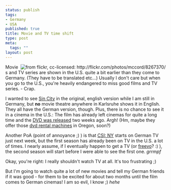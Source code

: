 ```yaml
--- 
status: publish
tags: 
- Germany
- USA
published: true
title: Movie and TV time shift
type: post
meta: 
  tags: ""
layout: post
---
```

<img src="http://photos7.flickr.com/8267370_71382fbfea_t_d.jpg" alt="from flickr, cc-licensed: http://flickr.com/photos/mccord/8267370/" align="right" />Movies and TV series are shown in the U.S. quite a bit earlier than they come to Germany. (They have to be translated etc...) Usually I don't care but when you go to the U.S., you're heavily endangered to miss good films and TV series. - Crap.

I wanted to see <a href="http://www.imdb.com/title/tt0401792/">Sin City</a> in the original, english version while I am still in Germany, but <strong>no</strong> movie theatre anywhere in Karlsruhe shows it in English. They all have the German version, though. Plus, there is no chance to see it in a cinema in the U.S.: The film has already left cinemas for quite a long time and the <a href="http://www.amazon.com/exec/obidos/tg/detail/-/B00005JNTX/102-6096837-1817763?v=glance">DVD was released</a> two weeks ago. Argh! (Hm, maybe they offer those <a href="http://www.redbox.com/">dvd rental machines</a> in Oregon, soon?)

Another PoA (point of annoyance ;) ) is that <a href="http://www.cbs.com/primetime/csi_ny/">CSI: NY</a> starts on German TV just next week, but the first season has already been on TV in the U.S. a lot of times. I nearly assume, if I eventually happen to get a TV (or <a href="http://freevo.sourceforge.net/">freevo</a>? :) ), the second season will start before I were able to see the first one. *grrmpf*

Okay, you're right: I really shouldn't watch TV at all. It's too frustrating ;)

But I'm going to watch quite a lot of new movies and tell my German friends if it was good - for them to be excited for about two months until the film comes to German cinemas! I am so evil, I know ;) *hehe*

